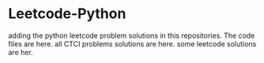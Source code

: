 # Leetcode-Python
adding the python leetcode problem solutions in this repositories. 
The code files are here.
all CTCI problems solutions are here.
some leetcode solutions are her.


























































































































































































































































































































































































































































































































































































































































